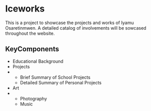 # Iceworks
This is a project to showcase the projects and works of Iyamu Osaretinmwen. A detailed catalog of involvements will be sowcased throughout the website.

## KeyComponents
* Educational Background
* Projects
* * Brief Summary of School Projects
  * Detailed Summary of Personal Projects
* Art
* * Photography
  * Music
